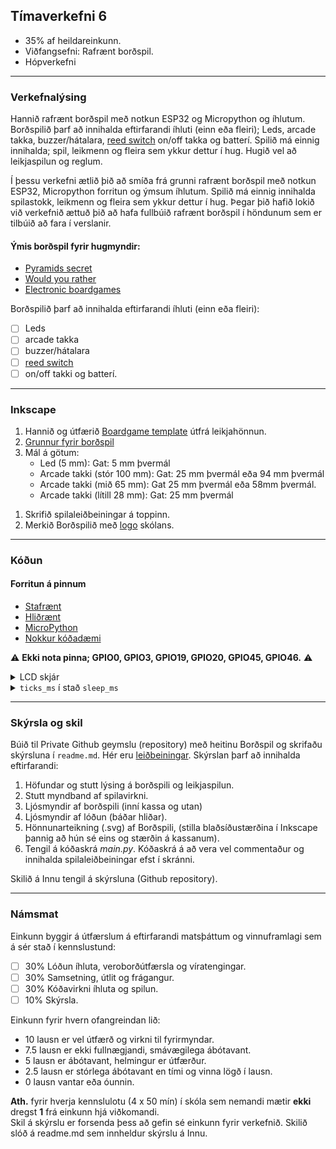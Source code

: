 ## Tímaverkefni 6
- 35% af heildareinkunn.
- Viðfangsefni: Rafrænt borðspil.
- Hópverkefni 
  
---

### Verkefnalýsing

Hannið rafrænt borðspil með notkun ESP32 og Micropython og íhlutum. Borðspilið þarf að innihalda eftirfarandi íhluti (einn eða fleiri); Leds, arcade takka, buzzer/hátalara, [reed switch](https://lastminuteengineers.com/reed-switch-arduino-tutorial/) on/off takka og batterí. Spilið má einnig innihalda; spil, leikmenn og fleira sem ykkur dettur í hug. Hugið vel að leikjaspilun og reglum.

Í þessu verkefni ætlið þið að smíða frá grunni rafrænt borðspil með notkun ESP32, Micropython forritun og ýmsum íhlutum. Spilið má einnig innihalda spilastokk, leikmenn og fleira sem ykkur dettur í hug. Þegar þið hafið lokið við verkefnið ættuð þið að hafa fullbúið rafrænt borðspil í höndunum sem er tilbúið að fara í verslanir.

#### Ýmis borðspil fyrir hugmyndir:
- [Pyramids secret](https://projecthub.arduino.cc/marcelomaximiano/fac9edcd-e76f-40c8-a4a4-c867072599c4)
- [Would you rather](https://www.instructables.com/How-To-Make-A-Board-Game-Using-Arduino/)
- [Electronic boardgames](https://boardgamegeek.com/boardgamecategory/1072/electronic)

Borðspilið þarf að innihalda eftirfarandi íhluti (einn eða fleiri):

- [ ] Leds
- [ ] arcade takka
- [ ] buzzer/hátalara
- [ ] [reed switch](https://lastminuteengineers.com/reed-switch-arduino-tutorial/)
- [ ] on/off takki og batterí.
<!--
- [ball tilt sensor](https://lastminuteengineers.com/ball-tilt-switch-sensor-arduino-tutorial/)
-->
---

### Inkscape 
<!--
**TODO** Þarf að þrengja tapped/kerf til að sleppa að líma. Endurnýtum kassa (nema topp) milli anna/spanna.

1. Notið [Tabbed Box Maker](https://github.com/VESM1VS/AFANGI/blob/main/Kennsluefni/TabbedBoxMaker.md) viðbót til að búa til kassa.
   * breidd: 270 mm, lengd: 420 mm, hæð 80 mm. 
-->
1. Hannið og útfærið [Boardgame template](https://www.pinterest.com.mx/pin/595741856946792806/) útfrá leikjahönnun.
1. [Grunnur fyrir borðspil](https://github.com/VESM1VS/AFANGI/blob/main/Myndir/Bordspil_lok(235x400).svg)  
1. Mál á götum:
   * Led (5 mm): Gat: 5 mm þvermál
   * Arcade takki (stór 100 mm): Gat: 25 mm þvermál eða 94 mm þvermál   
   * Arcade takki (mið 65 mm): Gat 25 mm þvermál eða 58mm þvermál.
   * Arcade takki (lítill 28 mm): Gat: 25 mm þvermál
 <!--  * Takki on/off (23 mm): 22 mm þvermál

1. Hafið hljóðgöt 2 - 3 mm fyrir buzzer / hátalara.
1. Útfærið opnun/lokun á lok til að komast í innviði ( og geyma spilahluti t.d. leikmenn, spil ). -->
1. Skrifið spilaleiðbeiningar á toppinn.
1. Merkið Borðspilið með [logo](https://github.com/VESM1VS/AFANGI/blob/main/Myndir/Tskoli_logo.svg) skólans.

---

### Kóðun

#### Forritun á pinnum
  - [Stafrænt](https://github.com/VESM2VT/ESP32/blob/main/kennsluefni/digital.md)
  - [Hliðrænt](https://github.com/VESM2VT/ESP32/blob/main/kennsluefni/analog.md)
  - [MicroPython](https://github.com/VESM1VS/AFANGI/wiki/Micropython)
  - [Nokkur kóðadæmi](https://github.com/VESM1VS/AFANGI/tree/main/python)  

:warning: **Ekki nota pinna; GPIO0, GPIO3, GPIO19, GPIO20, GPIO45, GPIO46.** :warning:

<details>
<summary>LCD skjár</summary>
<br>
  
Tengingar:

LCD | ESP32-S3
--- | ---
GND (1) | GND
VCC (2) | :warning: 5V 
SDA (3) | Pinni til að stjórna skjánum
SCL (4) | Pinni til að stjórna skjánum

Þú þarft að sækja klasasöfnin **I2C_LCD.py** og **LCD_API.py** og setja þau inn á ESP-inn þinn, þú finnur klasasöfnin [hér](https://github.com/Freenove/Freenove_Ultimate_Starter_Kit_for_ESP32_S3/tree/main/Python/Python_Libraries):

```python
from machine import Pin, SoftI2C
from I2C_LCD import I2cLcd

# Skjárinn nota I2C tengingu til að tala við ESP
i2c = SoftI2C(scl=Pin(13), sda=Pin(14), freq=400000)
# print(i2c.scan()) # sýnir addressurnar á skjáunum sem eru tengdir við 13 og 14
lcd = I2cLcd(i2c, 0x3f, 2, 16)
# EÐA ef þú færð villu á línuna hér fyrir ofan
# lcd = I2cLcd(i2c, 39, 2, 16)

# Færi bendilinn í staf nr. 0 og línu nr. 0
lcd.move_to(0, 0)
lcd.putstr("Hallo")
# Færi bendilinn í staf nr. 0 og línu nr. 1
lcd.move_to(0, 1)
lcd.putstr("Heimur")

# Skoðaðu skrána LCD_API.py til að kynna þér önnur föll sem 
# hægt er að nota með LCD skjánum
```
#### Sértákn
[Custom char generator](https://maxpromer.github.io/LCD-Character-Creator/)
```python
hjarta = [0b00000,
          0b01010,
          0b11111,
          0b11111,
          0b01110,
          0b00100,
          0b00000,
          0b00000]
# Það er hægt að hafa 8 sértákn, sæti 0 til og með 7.
lcd.custom_char(0, hjarta) # geymum hjartað í sæti 0
lcd.move_to(0, 0)
lcd.putstr(f"{chr(0)}") # skrifum út hjartað sem er í sæti 0
```
</details>

<details>
<summary><code>ticks_ms</code> í stað <code>sleep_ms</code></summary>
<br>

Ef ekki er hægt að nota `sleep_ms` má nota aðferðina sem sýnd er [hér](https://wokwi.com/projects/390068539029210113) (einfaldara sýnidæmi með skýringum) og [hér](https://wokwi.com/projects/372494096171002881) (flóknara sýnidæmi).

</details>
  


---

<!--
### Lóðun 

Lóða tvo 20 pinna hausa (F header) á veróborð.

| ![](https://raw.githubusercontent.com/VESM1VS/AFANGI/main/Myndir/lokaverkefni_vero_1.png) | ![](https://raw.githubusercontent.com/VESM1VS/AFANGI/main/Myndir/lokaverkefni_vero_2.png)
| --- | --- |
| Rjúfa koparinn á milli hausanna. | Framlengja 3.3V og GND til að eiga nóg af þeim pinnum, lóða viðnám í vero þar sem það hentar (t.d. fyrir LED) en muna þá að rjúfa kopar. |

---
-->

### Skýrsla og skil

Búið til Private Github geymslu (repository) með heitinu Borðspil og skrifaðu skýrsluna í `readme.md`. 
Hér eru [leiðbeiningar](https://github.com/VESM1VS/AFANGI/blob/main/Kennsluefni/skyrslugerd.md).
Skýrslan þarf að innihalda eftirfarandi:

1. Höfundar og stutt lýsing á borðspili og leikjaspilun.
1. Stutt myndband af spilavirkni.
1. Ljósmyndir af borðspili (inní kassa og utan)
1. Ljósmyndir af lóðun (báðar hliðar).
1. Hönnunarteikning (.svg) af Borðspili, (stilla blaðsíðustærðina í Inkscape þannig að hún sé eins og stærðin á kassanum).
1. Tengil á kóðaskrá _main.py_.  Kóðaskrá á að vera vel commentaður og innihalda spilaleiðbeiningar efst í skránni.

Skilið á Innu tengil á skýrsluna (Github repository).

---

### Námsmat 
Einkunn byggir á útfærslum á eftirfarandi matsþáttum og vinnuframlagi sem á sér stað í kennslustund:

- [ ] 30% Lóðun íhluta, veroborðútfærsla og víratengingar.
- [ ] 30% Samsetning, útlit og frágangur.
- [ ] 30% Kóðavirkni íhluta og spilun.
- [ ] 10% Skýrsla.

Einkunn fyrir hvern ofangreindan lið: 

- 10 lausn er vel útfærð og virkni til fyrirmyndar.
- 7.5 lausn er ekki fullnægjandi, smávægilega ábótavant.
- 5 lausn er ábótavant, helmingur er útfærður.
- 2.5 lausn er stórlega ábótavant en tími og vinna lögð í lausn.
- 0 lausn vantar eða óunnin.


**Ath.** fyrir hverja kennslulotu (4 x 50 mín) í skóla sem nemandi mætir **ekki** dregst **1** frá einkunn hjá viðkomandi. <br>
Skil á skýrslu er forsenda þess að gefin sé einkunn fyrir verkefnið. Skilið slóð á readme.md sem innheldur skýrslu á Innu. <br>
